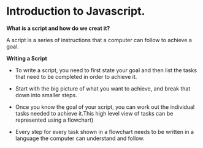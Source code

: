 # Introduction to Javascript.

**What is a script and how do we creat it?**

A script is a series of instructions that a computer can follow to achieve a goal. 

**Writing a Script** 

- To write a script, you need to first state your goal and then list the tasks that need to be completed in order to achieve it. 

- Start with the big picture of what you want to achieve, and break that down into smaller steps. 

- Once you know the goal of your script, you can work out the individual tasks needed to achieve it.This high level view of tasks can be represented using a flowchart)

- Every step for every task shown in a flowchart needs to be written in a language the computer can understand and follow. 

